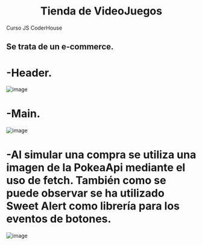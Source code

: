 <h1 align="center"> Tienda de VideoJuegos </h1>
Curso JS CoderHouse

## Se trata de un e-commerce.
 
# -Header.
![image](https://user-images.githubusercontent.com/101586871/200135051-714ee98a-5a31-43dd-aeae-56e1d3af697e.png)

# -Main.
![image](https://user-images.githubusercontent.com/101586871/200135082-23930d4d-0974-44a7-85d0-fffdd54c0725.png)

# -Al simular una compra se utiliza una imagen de la PokeaApi mediante el uso de fetch. También como se puede observar se ha utilizado Sweet Alert como librería para los eventos de botones.
![image](https://user-images.githubusercontent.com/101586871/200135148-67f87891-7d63-4fa9-917b-8a3a8661ade8.png)
